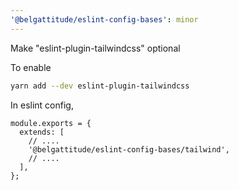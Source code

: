 ```yaml
---
'@belgattitude/eslint-config-bases': minor
---
```


Make "eslint-plugin-tailwindcss" optional

To enable

```bash
yarn add --dev eslint-plugin-tailwindcss
```

In eslint config,

```
module.exports = {
  extends: [
    // ....
    '@belgattitude/eslint-config-bases/tailwind',
    // ....
  ],
};
```